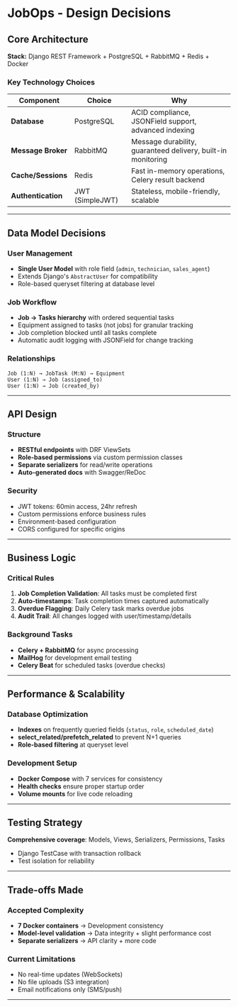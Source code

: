 # JobOps - Design Decisions

## Core Architecture

**Stack:** Django REST Framework + PostgreSQL + RabbitMQ + Redis + Docker

### Key Technology Choices

| Component | Choice | Why |
|-----------|--------|-----|
| **Database** | PostgreSQL | ACID compliance, JSONField support, advanced indexing |
| **Message Broker** | RabbitMQ | Message durability, guaranteed delivery, built-in monitoring |
| **Cache/Sessions** | Redis | Fast in-memory operations, Celery result backend |
| **Authentication** | JWT (SimpleJWT) | Stateless, mobile-friendly, scalable |

---

## Data Model Decisions

### User Management
- **Single User Model** with role field (`admin`, `technician`, `sales_agent`)
- Extends Django's `AbstractUser` for compatibility
- Role-based queryset filtering at database level

### Job Workflow
- **Job → Tasks hierarchy** with ordered sequential tasks
- Equipment assigned to tasks (not jobs) for granular tracking
- Job completion blocked until all tasks complete
- Automatic audit logging with JSONField for change tracking

### Relationships
```
Job (1:N) → JobTask (M:N) → Equipment
User (1:N) → Job (assigned_to)
User (1:N) → Job (created_by)
```

---

## API Design

### Structure
- **RESTful endpoints** with DRF ViewSets
- **Role-based permissions** via custom permission classes
- **Separate serializers** for read/write operations
- **Auto-generated docs** with Swagger/ReDoc

### Security
- JWT tokens: 60min access, 24hr refresh
- Custom permissions enforce business rules
- Environment-based configuration
- CORS configured for specific origins

---

## Business Logic

### Critical Rules
1. **Job Completion Validation**: All tasks must be completed first
2. **Auto-timestamps**: Task completion times captured automatically  
3. **Overdue Flagging**: Daily Celery task marks overdue jobs
4. **Audit Trail**: All changes logged with user/timestamp/details

### Background Tasks
- **Celery + RabbitMQ** for async processing
- **MailHog** for development email testing
- **Celery Beat** for scheduled tasks (overdue checks)

---

## Performance & Scalability

### Database Optimization
- **Indexes** on frequently queried fields (`status`, `role`, `scheduled_date`)
- **select_related/prefetch_related** to prevent N+1 queries
- **Role-based filtering** at queryset level

### Development Setup
- **Docker Compose** with 7 services for consistency
- **Health checks** ensure proper startup order
- **Volume mounts** for live code reloading

---

## Testing Strategy

**Comprehensive coverage**: Models, Views, Serializers, Permissions, Tasks
- Django TestCase with transaction rollback
- Test isolation for reliability

---

## Trade-offs Made

### Accepted Complexity
- **7 Docker containers** → Development consistency
- **Model-level validation** → Data integrity + slight performance cost
- **Separate serializers** → API clarity + more code

### Current Limitations
- No real-time updates (WebSockets)
- No file uploads (S3 integration)
- Email notifications only (SMS/push)

---
